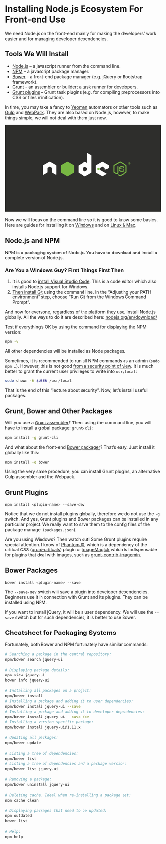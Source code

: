 Installing Node.js Ecosystem For Front-end Use
==============================================

We need Node.js on the front-end mainly for making the developers’ work easier
and for managing developer dependencies.

Tools We Will Install
---------------------

-   [Node.js](https://nodejs.org/) – a javascript runner from the command
    line.
-   [NPM](https://www.npmjs.com/) – a javascript package manager.
-   [Bower](http://bower.io/) - a front-end package manager (e.g. jQuery or
    Bootstrap framework).
-   [Grunt](http://gruntjs.com/) - an assembler or builder; a task runner for
    developers.
-   [Grunt plugins](http://gruntjs.com/plugins) – Grunt task plugins (e.g. for
    compiling preprocessors into CSS or files minification).

In time, you may take a fancy to [Yeoman](http://yeoman.io/) automators or
other tools such as [Gulp](http://gulpjs.com/) and
[WebPack](https://webpack.github.io/). They are also based on Node.js,
however, to make things simple, we will not deal with them just now.

![Node.js](dist/images/original/node-js.svg)

Now we will focus on the command line so it is good to know some basics. Here
are guides for installing it on [Windows](http://dosprompt.info/basics.asp)
and on [Linux &
Mac](http://mac.appstorm.net/how-to/utilities-how-to/how-to-use-terminal-the-basics/).

Node.js and NPM
---------------

NPM is a packaging system of Node.js. You have to download and install a
complete version of Node.js.

### Are You a Windows Guy? First Things First Then

1.  It is good to [install Visual Studio
    Code](https://www.visualstudio.com/products/code-vs). This is a code
    editor which also installs Node.js support for Windows.
2.  [Then install Git](http://git-scm.com/downloads) using the command line.
    In the “Adjusting your PATH environment” step, choose “Run Git from the
    Windows Command Prompt”.

And now for everyone, regardless of the platform they use. Install Node.js
globally. All the ways to do it are described here:
[nodejs.org/en/download/](https://nodejs.org/en/download/)

Test if everything’s OK by using the command for displaying the NPM version:

```bash
npm -v
```


All other dependencies will be installed as Node packages.

Sometimes, it is recommended to run all NPM commands as an admin (`sudo npm …`).
However, this is not good [from a security point of
view](https://gist.github.com/leommoore/4420860#important-security-note). It
is much better to grant the current user privileges to write into `usr/local`:

```bash
sudo chown -R $USER /usr/local
```


That is the end of this “lecture about security”. Now, let’s install useful
packages.

Grunt, Bower and Other Packages
-------------------------------

Will you use a [Grunt assembler](grunt.md)? Then, using the command line, you
will have to install a global package: `grunt-cli`:

```bash
npm install -g grunt-cli
```


And what about the front-end [Bower packager](bower.md)? That’s easy. Just
install it globally like this:

```bash
npm install -g bower
```


Using the very same procedure, you can install Grunt plugins, an alternative
Gulp assembler and the Webpack.

Grunt Plugins
-------------

```bash
npm install <plugin-name> --save-dev
```

Notice that we do not install plugins globally, therefore we do not use the `-g`
switch. And yes, Grunt plugins and Bower packages can be installed in any
particular project. We really want to save them to the config files of the
package manager (`packages.json`).

Are you using Windows? Then watch out! Some Grunt plugins require special
attention. I know of
[PhantomJS](http://attester.ariatemplates.com/usage/phantom.html), which is a
dependency of the critical CSS
([grunt-criticals](https://github.com/filamentgroup/grunt-criticalcss)) plugin
or [ImageMagick](http://www.imagemagick.org/script/binary-releases.php) which
is indispensable for plugins that deal with images, such as
[grunt-contrib-imagemin](https://github.com/gruntjs/grunt-contrib-imagemin).

Bower Packages
--------------

```bash
bower install <plugin-name> --save
```

The `--save-dev` switch will save a plugin into developer dependencies.
Beginners use it in connection with Grunt and its plugins. They can be installed
using NPM.

If you want to install jQuery, it will be a user dependency. We will use the
`--save` switch but for such dependencies, it is better to use Bower.

Cheatsheet for Packaging Systems
--------------------------------

Fortunately, both Bower and NPM fortunately have similar commands:

```bash
# Searching a package in the central repository:
npm/bower search jquery-ui

# Displaying package details:
npm view jquery-ui
bower info jquery-ui

# Installing all packages on a project:
npm/bower install
# Installing a package and adding it to user dependencies:
npm/bower install jquery-ui --save
# Installing a package and adding it to developer dependencies:
npm/bower install jquery-ui --save-dev
# Installing a version specific package:
npm/bower install jquery-ui@1.11.x

# Updating all packages:
npm/bower update

# Listing a tree of dependencies:
npm/bower list
# Listing a tree of dependencies and a package version:
npm/bower list jquery-ui

# Removing a package:
npm/bower uninstall jquery-ui

# Deleting cache. Ideal when re-installing a package set:
npm cache clean

# Displaying packages that need to be updated:
npm outdated
bower list

# Help:
npm help
```

